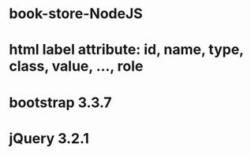 # book-store-NodeJS
# html label attribute: id, name, type, class, value, ..., role
# bootstrap 3.3.7
# jQuery 3.2.1